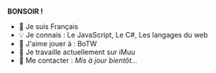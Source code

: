 **BONSOIR !**
- 🚩 Je suis Français
- 💡 Je connais :
 Le JavaScript,
 Le C#,
 Les langages du web
 - 🧩 J'aime jouer à : BoTW
 - 🌱 Je travaille actuellement sur iMuu
 - 💌 Me contacter : *Mis à jour bientôt...*
 


